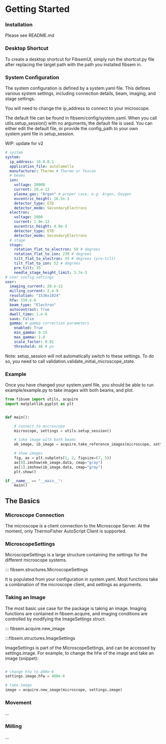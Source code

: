 # Getting Started


### Installation

Please see README.md

### Desktop Shortcut

To create a desktop shortcut for FibsemUI, simply run the shortcut.py file after replacing the target path with the path you installed fibsem in. 

### System Configuration

The system configuration is defined by a system.yaml file. This defines various system settings, including connection details, beam, imaging, and stage settings. 

You will need to change the ip_address to connect to your microscope. 

The default file can be found in fibsem/config/system.yaml. When you call utils.setup_session() with no arguments, the default file is used. You can either edit the default file, or provide the config_path to your own system.yaml file in setup_session.

WIP: update for v2

```yaml
# system
system:
  ip_address: 10.0.0.1
  application_file: autolamella
  manufacturer: Thermo # Thermo or Tescan
  # beams
  ion:
    voltage: 30000
    current: 20.e-12
    plasma_gas: "Argon" # proper case, e.g. Argon, Oxygen
    eucentric_height: 16.5e-3
    detector_type: ETD
    detector_mode: SecondaryElectrons
  electron:
    voltage: 2000
    current: 1.0e-12
    eucentric_height: 4.0e-3
    detector_type: ETD
    detector_mode: SecondaryElectrons
  # stage
  stage:
    rotation_flat_to_electron: 50 # degrees
    rotation_flat_to_ion: 230 # degrees
    tilt_flat_to_electron: 35 # degrees (pre-tilt)
    tilt_flat_to_ion: 52 # degrees
    pre_tilt: 35
    needle_stage_height_limit: 3.7e-3
# user config settings
user:
  imaging_current: 20.e-12
  milling_current: 2.e-9
  resolution: "1536x1024"
  hfw: 150.e-6  
  beam_type: "Electron"
  autocontrast: True
  dwell_time: 1.e-6
  save: False
  gamma: # gamma correction parameters
    enabled: True
    min_gamma: 0.15
    max_gamma: 1.8
    scale_factor: 0.01
    threshold: 46 # px
```

Note: setup_session will not automatically switch to these settings. To do so, you need to call validation.validate_initial_microscope_state.


### Example
Once you have changed your system.yaml file, you should be able to run example/example.py to take images with both beams, and plot.

```python
from fibsem import utils, acquire
import matplotlib.pyplot as plt


def main():

    # connect to microscope
    microscope, settings = utils.setup_session()

    # take image with both beams
    eb_image, ib_image = acquire.take_reference_images(microscope, settings.image)

    # show images
    fig, ax = plt.subplots(1, 2, figsize=(7, 5))
    ax[0].imshow(eb_image.data, cmap="gray")
    ax[1].imshow(ib_image.data, cmap="gray")
    plt.show()

if __name__ == "__main__":
    main()

```

## The Basics

### Microscope Connection

The microscope is a client connection to the Microscope Server. At the moment, only ThermoFisher AutoScript Client is supported. 

### MicroscopeSettings

MicroscopeSettings is a large structure containing the settings for the different microscope systems.

::: fibsem.structures.MicroscopeSettings

It is populated from your configuration in system.yaml. Most functions take a combination of the microscope client, and settings as arguments. 

### Taking an Image

The most basic use case for the package is taking an image. Imaging functions are contained in fibsem.acquire, and imaging conditions are controlled by modifying the ImageSettings struct.

::: fibsem.acquire.new_image

:::fibsem.structures.ImageSettings

ImageSettings is part of the MicroscopeSettings, and can be accessed by settings.image. For example, to change the hfw of the image and take an image (snippet):

```python

# change hfw to 400e-6
settings.image.hfw = 400e-6

# take image
image = acquire.new_image(microscope, settings.image)


```

### Movement
...

### Milling
...